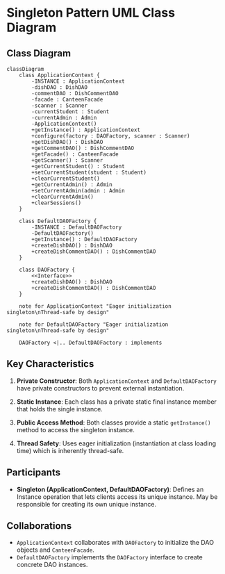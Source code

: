 # Singleton Pattern UML Class Diagram

## Class Diagram

```mermaid
classDiagram
    class ApplicationContext {
        -INSTANCE : ApplicationContext
        -dishDAO : DishDAO
        -commentDAO : DishCommentDAO
        -facade : CanteenFacade
        -scanner : Scanner
        -currentStudent : Student
        -currentAdmin : Admin
        -ApplicationContext()
        +getInstance() : ApplicationContext
        +configure(factory : DAOFactory, scanner : Scanner)
        +getDishDAO() : DishDAO
        +getCommentDAO() : DishCommentDAO
        +getFacade() : CanteenFacade
        +getScanner() : Scanner
        +getCurrentStudent() : Student
        +setCurrentStudent(student : Student)
        +clearCurrentStudent()
        +getCurrentAdmin() : Admin
        +setCurrentAdmin(admin : Admin
        +clearCurrentAdmin()
        +clearSessions()
    }

    class DefaultDAOFactory {
        -INSTANCE : DefaultDAOFactory
        -DefaultDAOFactory()
        +getInstance() : DefaultDAOFactory
        +createDishDAO() : DishDAO
        +createDishCommentDAO() : DishCommentDAO
    }

    class DAOFactory {
        <<Interface>>
        +createDishDAO() : DishDAO
        +createDishCommentDAO() : DishCommentDAO
    }

    note for ApplicationContext "Eager initialization singleton\nThread-safe by design"

    note for DefaultDAOFactory "Eager initialization singleton\nThread-safe by design"

    DAOFactory <|.. DefaultDAOFactory : implements
```

## Key Characteristics

1. **Private Constructor**: Both `ApplicationContext` and `DefaultDAOFactory` have private constructors to prevent external instantiation.

2. **Static Instance**: Each class has a private static final instance member that holds the single instance.

3. **Public Access Method**: Both classes provide a static `getInstance()` method to access the singleton instance.

4. **Thread Safety**: Uses eager initialization (instantiation at class loading time) which is inherently thread-safe.

## Participants

- **Singleton (ApplicationContext, DefaultDAOFactory)**: Defines an Instance operation that lets clients access its unique instance. May be responsible for creating its own unique instance.

## Collaborations

- `ApplicationContext` collaborates with `DAOFactory` to initialize the DAO objects and `CanteenFacade`.
- `DefaultDAOFactory` implements the `DAOFactory` interface to create concrete DAO instances.

